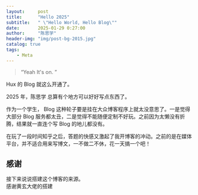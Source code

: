 ```yaml
---
layout:     post
title:      "Hello 2025"
subtitle:   " \"Hello World, Hello Blog\""
date:       2025-01-29 0:27:00
author:     "陈思学"
header-img: "img/post-bg-2015.jpg"
catalog: true
tags:
    - Meta
---
```


> “Yeah It's on. ”


Hux 的 Blog 就这么开通了。



2025 年，陈思学 总算有个地方可以好好写点东西了。


作为一个学生， Blog 这种轮子要是挂在大众博客程序上就太没意思了。一是觉得大部分 Blog 服务都太丑，二是觉得不能随便定制不好玩。之前因为太懒没有折腾，结果就一直连个写 Blog 的地儿都没有。

在玩了一段时间知乎之后，答题的快感又激起了我开博客的冲动。之前的是在媒体平台，并不适合用来写博文，一不做二不休，花一天搞一个吧！




## 感谢

接下来说说搭建这个博客的来源。  
感谢黄玄大佬的搭建
       
